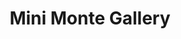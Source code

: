 ---
    title: Mini Monte Gallery
    slug: Mini-Monte-Gallery
    description:
    code: Mini-Monte-Gallery
    image: https://cmdiy-archive.s3.us-east-1.amazonaws.com/adverts/images/Mini+Monte+Gallery.jpeg
    download: https://cmdiy-archive.s3.us-east-1.amazonaws.com/adverts/documents/Mini+Monte+Gallery.pdf
---
